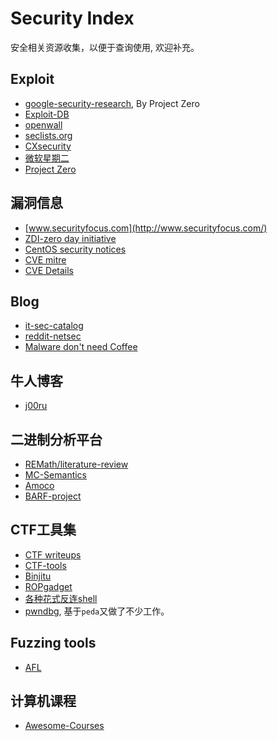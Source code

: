 # Security Index

安全相关资源收集，以便于查询使用, 欢迎补充。

## Exploit

* [google-security-research](https://code.google.com/p/google-security-research/issues/list?can=1&q=&sort=-id&colspec=ID%20Type%20Status%20Priority%20Milestone%20Owner%20Summary), By Project Zero
* [Exploit-DB](https://www.exploit-db.com/) 
* [openwall](http://www.openwall.com/lists/oss-security/)
* [seclists.org](http://seclists.org/oss-sec/2015/q2/index.html)
* [CXsecurity](https://cxsecurity.com/)
* [微软星期二](https://technet.microsoft.com/en-us/library/security/dn903755.aspx)
* [Project Zero](http://googleprojectzero.blogspot.com/)

## 漏洞信息

* [www.securityfocus.com](http://www.securityfocus.com/)
* [ZDI-zero day initiative](http://zerodayinitiative.com/advisories/published/)
* [CentOS security notices](https://lwn.net/Alerts/CentOS/)
* [CVE mitre](https://cve.mitre.org/)
* [CVE Details](http://www.cvedetails.com/)

## Blog

* [it-sec-catalog](https://code.google.com/p/it-sec-catalog/wiki/Exploitation)
* [reddit-netsec](https://www.reddit.com/r/netsec/?count=25&after=t3_3abhl7)
* [Malware don't need Coffee](http://malware.dontneedcoffee.com/)

## 牛人博客

* [j00ru](http://j00ru.vexillium.org/)


## 二进制分析平台

* [REMath/literature-review](https://github.com/REMath/literature_review)
* [MC-Semantics](https://github.com/trailofbits/mcsema)
* [Amoco](https://github.com/bdcht/amoco)
* [BARF-project](https://github.com/programa-stic/barf-project)

## CTF工具集

* [CTF writeups](https://github.com/ctfs)
* [CTF-tools](https://github.com/zardus/ctf-tools)
* [Binjitu](https://github.com/binjitsu/binjitsu)
* [ROPgadget](https://github.com/JonathanSalwan/ROPgadget)
* [各种花式反连shell](https://highon.coffee/blog/reverse-shell-cheat-sheet/)
* [pwndbg](https://github.com/zachriggle/pwndbg), 基于`peda`又做了不少工作。

## Fuzzing tools

* [AFL](http://lcamtuf.coredump.cx/afl/)

## 计算机课程

* [Awesome-Courses](https://github.com/prakhar1989/awesome-courses)
